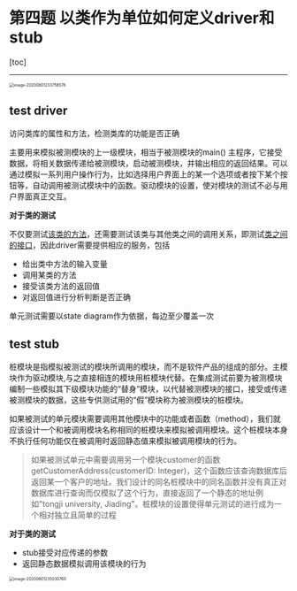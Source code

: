 # 第四题 以类作为单位如何定义driver和stub

[toc]

------

<img src="https://s1.ax1x.com/2020/07/01/NoYri8.png" alt="image-20200601233756578" style="zoom:50%;" />

## test driver

访问类库的属性和方法，检测类库的功能是否正确

主要用来模拟被测模块的上一级模块，相当于被测模块的main()
主程序，它接受数据，将相关数据传递给被测模块，启动被测模块，并输出相应的返回结果。可以通过模拟一系列用户操作行为，比如选择用户界面上的某一个选项或者按下某个按钮等，自动调用被测试模块中的函数。驱动模块的设置，使对模块的测试不必与用户界面真正交互。

**对于类的测试**

不仅要测试<u>该类的方法</u>，还需要测试该类与其他类之间的调用关系，即测试<u>类之间的接口</u>，因此driver需要提供相应的服务，包括

- 给出类中方法的输入变量
- 调用某类的方法
- 接受该类方法的返回值
- 对返回值进行分析判断是否正确

单元测试需要以state diagram作为依据，每边至少覆盖一次

## test stub

桩模块是指模拟被测试的模块所调用的模块，而不是软件产品的组成的部分。主模块作为驱动模块,与之直接相连的模块用桩模块代替。在集成测试前要为被测模块编制一些模拟其下级模块功能的“替身”模块，以代替被测模块的接口，接受或传递被测模块的数据，这些专供测试用的“假”模块称为被测模块的桩模块。

如果被测试的单元模块需要调用其他模块中的功能或者函数（method），我们就应该设计一个和被调用模块名称相同的桩模块来模拟被调用模块。这个桩模块本身不执行任何功能仅在被调用时返回静态值来模拟被调用模块的行为。

> 如果被测试单元中需要调用另一个模块customer的函数 getCustomerAddress(customerID: Integer)，这个函数应该查询数据库后返回某一个客户的地址。我们设计的同名桩模块中的同名函数并没有真正对数据库进行查询而仅模拟了这个行为，直接返回了一个静态的地址例如"tongji university, Jiading"。桩模块的设置使得单元测试的进行成为一个相对独立且简单的过程

**对于类的测试**

- stub接受对应传递的参数
- 返回静态数据模拟调用该模块的行为

<img src="https://s1.ax1x.com/2020/07/01/NoYBIf.png" alt="image-20200601235030760" style="zoom:50%;" />
